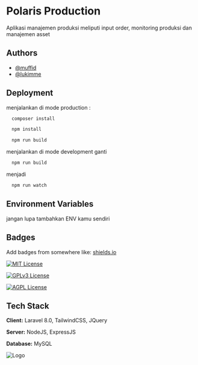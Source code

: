 
# Polaris Production

Aplikasi manajemen produksi meliputi input order, monitoring produksi dan manajemen asset


## Authors

- [@muffid](https://www.github.com/muffid)
- [@lukimme](https://www.github.com/lukimme)


## Deployment

menjalankan di mode production :

```bash
  composer install
```

```bash
  npm install
```
```bash
  npm run build
```

menjalankan di mode development
ganti
```bash
  npm run build
```
menjadi
```bash
  npm run watch
```
## Environment Variables

jangan lupa tambahkan ENV kamu sendiri


## Badges

Add badges from somewhere like: [shields.io](https://shields.io/)

[![MIT License](https://img.shields.io/badge/License-MIT-green.svg)](https://choosealicense.com/licenses/mit/)

[![GPLv3 License](https://img.shields.io/badge/License-GPL%20v3-yellow.svg)](https://opensource.org/licenses/)

[![AGPL License](https://img.shields.io/badge/license-AGPL-blue.svg)](http://www.gnu.org/licenses/agpl-3.0)


## Tech Stack

**Client:** Laravel 8.0, TailwindCSS, JQuery

**Server:** NodeJS, ExpressJS

**Database:** MySQL

![Logo](https://politikamalang.com/wp-content/uploads/yukti.id-3-1024x373.png)

